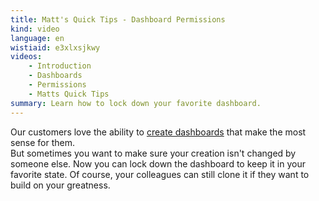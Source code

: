 ```yaml
---
title: Matt's Quick Tips - Dashboard Permissions
kind: video
language: en
wistiaid: e3xlxsjkwy
videos:
    - Introduction
    - Dashboards
    - Permissions
    - Matts Quick Tips
summary: Learn how to lock down your favorite dashboard.
---
```


Our customers love the ability to [create dashboards](/graphing/dashboards/) that make the most sense for them.  
But sometimes you want to make sure your creation isn't changed by someone else. Now you can lock down the dashboard to keep it in your favorite state. Of course, your colleagues can still clone it if they want to build on your greatness.